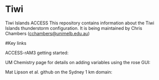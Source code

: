 # Tiwi
Tiwi Islands ACCESS 
This repository contains information about the Tiwi Islands thunderstorm configuration. It is being maintained by Chris Chambers (cchambers@unimelb.edu.au)

#Key links

ACCESS-rAM3 getting started:


UM Chemistry page for details on adding variables using the rose GUI:


Mat Lipson et al. github on the Sydney 1 km domain:

